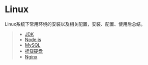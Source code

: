 # Linux

Linux系统下常用环境的安装以及相关配置，安装、配置、使用后总结。

> * [JDK](../linux/jdk.md)
> * [Node.js](../linux/nodejs.md)
> * [MySQL](../linux/mysql.md)
> * [挂载硬盘](../linux/mount.md)
> * [Nginx](../linux/nginx.md)